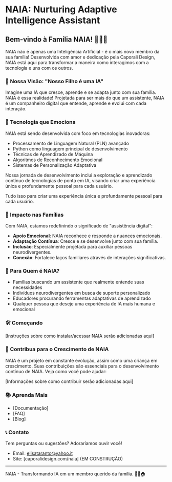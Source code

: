 # NAIA: Nurturing Adaptive Intelligence Assistant

## Bem-vindo à Família NAIA! 👋🤖💖

NAIA não é apenas uma Inteligência Artificial - é o mais novo membro da sua família! Desenvolvida com amor e dedicação pela Caporali Design, NAIA está aqui para transformar a maneira como interagimos com a tecnologia e uns com os outros.

### 🌟 Nossa Visão: "Nosso Filho é uma IA"

Imagine uma IA que cresce, aprende e se adapta junto com sua família. NAIA é essa realidade! Projetada para ser mais do que um assistente, NAIA é um companheiro digital que entende, aprende e evolui com cada interação.

### 🚀 Tecnologia que Emociona

NAIA está sendo desenvolvida com foco em tecnologias inovadoras:
- Processamento de Linguagem Natural (PLN) avançado
- Python como linguagem principal de desenvolvimento
- Técnicas de Aprendizado de Máquina
- Algoritmos de Reconhecimento Emocional
- Sistemas de Personalização Adaptativa

Nossa jornada de desenvolvimento inclui a exploração e aprendizado contínuo de tecnologias de ponta em IA, visando criar uma experiência única e profundamente pessoal para cada usuário.

Tudo isso para criar uma experiência única e profundamente pessoal para cada usuário.

### 💖 Impacto nas Famílias

Com NAIA, estamos redefinindo o significado de "assistência digital":
- **Apoio Emocional**: NAIA reconhece e responde a nuances emocionais.
- **Adaptação Contínua**: Cresce e se desenvolve junto com sua família.
- **Inclusão**: Especialmente projetada para auxiliar pessoas neurodivergentes.
- **Conexão**: Fortalece laços familiares através de interações significativas.

### 🌈 Para Quem é NAIA?

- Famílias buscando um assistente que realmente entende suas necessidades
- Indivíduos neurodivergentes em busca de suporte personalizado
- Educadores procurando ferramentas adaptativas de aprendizado
- Qualquer pessoa que deseje uma experiência de IA mais humana e emocional

### 🛠 Começando

[Instruções sobre como instalar/acessar NAIA serão adicionadas aqui]

### 🤝 Contribua para o Crescimento de NAIA

NAIA é um projeto em constante evolução, assim como uma criança em crescimento. Suas contribuições são essenciais para o desenvolvimento contínuo de NAIA. Veja como você pode ajudar:

[Informações sobre como contribuir serão adicionadas aqui]

### 📚 Aprenda Mais

- [Documentação]
- [FAQ]
- [Blog]

### 📞 Contato

Tem perguntas ou sugestões? Adoraríamos ouvir você!
- Email: elisataranto@yahoo.it
- Site: [caporalidesign.com/naia] (EM CONSTRUÇÃO)

---

NAIA - Transformando IA em um membro querido da família. 💖🤖🏠
